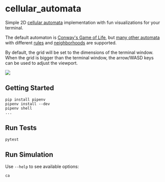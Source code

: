 # cellular_automata

Simple 2D [cellular automata](https://www.conwaylife.com/wiki/Cellular_automaton) implementation with fun visualizations for your terminal.

The default automaton is [Conway's Game of Life](https://www.conwaylife.com/wiki/Conway%27s_Game_of_Life), but [many other automata](https://www.conwaylife.com/wiki/List_of_Life-like_cellular_automata) with different [rules](https://www.conwaylife.com/wiki/Rulestring) and [neighborhoods](https://www.conwaylife.com/wiki/Neighbourhood) are supported.

By default, the grid will be set to the dimensions of the terminal window. When the grid is bigger than the terminal window, the arrow/WASD keys can be used to adjust the viewport.

![](https://gitlab.com/mconigliaro/cellular_automata/raw/master/screenshots/1.png)

## Getting Started

    pip install pipenv
    pipenv install --dev
    pipenv shell
    ...

## Run Tests

    pytest

## Run Simulation

Use `--help` to see available options:

    ca
